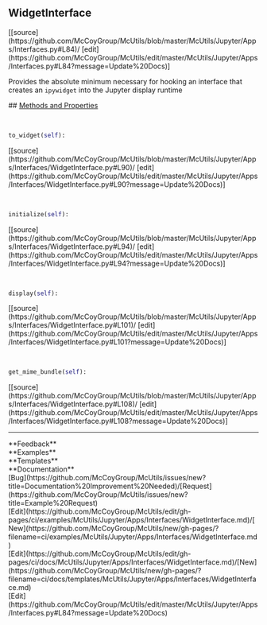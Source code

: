 ## <a id="McUtils.Jupyter.Apps.Interfaces.WidgetInterface">WidgetInterface</a> 

<div class="docs-source-link" markdown="1">
[[source](https://github.com/McCoyGroup/McUtils/blob/master/McUtils/Jupyter/Apps/Interfaces.py#L84)/
[edit](https://github.com/McCoyGroup/McUtils/edit/master/McUtils/Jupyter/Apps/Interfaces.py#L84?message=Update%20Docs)]
</div>

Provides the absolute minimum necessary for hooking
an interface that creates an `ipywidget` into the
Jupyter display runtime







<div class="collapsible-section">
 <div class="collapsible-section collapsible-section-header" markdown="1">
## <a class="collapse-link" data-toggle="collapse" href="#methods" markdown="1"> Methods and Properties</a> <a class="float-right" data-toggle="collapse" href="#methods"><i class="fa fa-chevron-down"></i></a>
 </div>
 <div class="collapsible-section collapsible-section-body collapse show" id="methods" markdown="1">
 
<a id="McUtils.Jupyter.Apps.Interfaces.WidgetInterface.to_widget" class="docs-object-method">&nbsp;</a> 
```python
to_widget(self): 
```
<div class="docs-source-link" markdown="1">
[[source](https://github.com/McCoyGroup/McUtils/blob/master/McUtils/Jupyter/Apps/Interfaces/WidgetInterface.py#L90)/
[edit](https://github.com/McCoyGroup/McUtils/edit/master/McUtils/Jupyter/Apps/Interfaces/WidgetInterface.py#L90?message=Update%20Docs)]
</div>


<a id="McUtils.Jupyter.Apps.Interfaces.WidgetInterface.initialize" class="docs-object-method">&nbsp;</a> 
```python
initialize(self): 
```
<div class="docs-source-link" markdown="1">
[[source](https://github.com/McCoyGroup/McUtils/blob/master/McUtils/Jupyter/Apps/Interfaces/WidgetInterface.py#L94)/
[edit](https://github.com/McCoyGroup/McUtils/edit/master/McUtils/Jupyter/Apps/Interfaces/WidgetInterface.py#L94?message=Update%20Docs)]
</div>


<a id="McUtils.Jupyter.Apps.Interfaces.WidgetInterface.display" class="docs-object-method">&nbsp;</a> 
```python
display(self): 
```
<div class="docs-source-link" markdown="1">
[[source](https://github.com/McCoyGroup/McUtils/blob/master/McUtils/Jupyter/Apps/Interfaces/WidgetInterface.py#L101)/
[edit](https://github.com/McCoyGroup/McUtils/edit/master/McUtils/Jupyter/Apps/Interfaces/WidgetInterface.py#L101?message=Update%20Docs)]
</div>


<a id="McUtils.Jupyter.Apps.Interfaces.WidgetInterface.get_mime_bundle" class="docs-object-method">&nbsp;</a> 
```python
get_mime_bundle(self): 
```
<div class="docs-source-link" markdown="1">
[[source](https://github.com/McCoyGroup/McUtils/blob/master/McUtils/Jupyter/Apps/Interfaces/WidgetInterface.py#L108)/
[edit](https://github.com/McCoyGroup/McUtils/edit/master/McUtils/Jupyter/Apps/Interfaces/WidgetInterface.py#L108?message=Update%20Docs)]
</div>
 </div>
</div>












---


<div markdown="1" class="text-secondary">
<div class="container">
  <div class="row">
   <div class="col" markdown="1">
**Feedback**   
</div>
   <div class="col" markdown="1">
**Examples**   
</div>
   <div class="col" markdown="1">
**Templates**   
</div>
   <div class="col" markdown="1">
**Documentation**   
</div>
   <div class="col" markdown="1">
   
</div>
   <div class="col" markdown="1">
   
</div>
   <div class="col" markdown="1">
   
</div>
</div>
  <div class="row">
   <div class="col" markdown="1">
[Bug](https://github.com/McCoyGroup/McUtils/issues/new?title=Documentation%20Improvement%20Needed)/[Request](https://github.com/McCoyGroup/McUtils/issues/new?title=Example%20Request)   
</div>
   <div class="col" markdown="1">
[Edit](https://github.com/McCoyGroup/McUtils/edit/gh-pages/ci/examples/McUtils/Jupyter/Apps/Interfaces/WidgetInterface.md)/[New](https://github.com/McCoyGroup/McUtils/new/gh-pages/?filename=ci/examples/McUtils/Jupyter/Apps/Interfaces/WidgetInterface.md)   
</div>
   <div class="col" markdown="1">
[Edit](https://github.com/McCoyGroup/McUtils/edit/gh-pages/ci/docs/McUtils/Jupyter/Apps/Interfaces/WidgetInterface.md)/[New](https://github.com/McCoyGroup/McUtils/new/gh-pages/?filename=ci/docs/templates/McUtils/Jupyter/Apps/Interfaces/WidgetInterface.md)   
</div>
   <div class="col" markdown="1">
[Edit](https://github.com/McCoyGroup/McUtils/edit/master/McUtils/Jupyter/Apps/Interfaces.py#L84?message=Update%20Docs)   
</div>
   <div class="col" markdown="1">
   
</div>
   <div class="col" markdown="1">
   
</div>
   <div class="col" markdown="1">
   
</div>
</div>
</div>
</div>